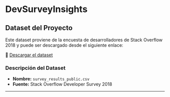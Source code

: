 # DevSurveyInsights
## Dataset del Proyecto

Este dataset proviene de la encuesta de desarrolladores de Stack Overflow 2018 y puede ser descargado desde el siguiente enlace:

🔗 [Descargar el dataset](https://www.kaggle.com/datasets/stackoverflow/stack-overflow-2018-developer-survey?select=survey_results_public.csv)

### Descripción del Dataset
- **Nombre:** `survey_results_public.csv`
- **Fuente:** Stack Overflow Developer Survey 2018
---